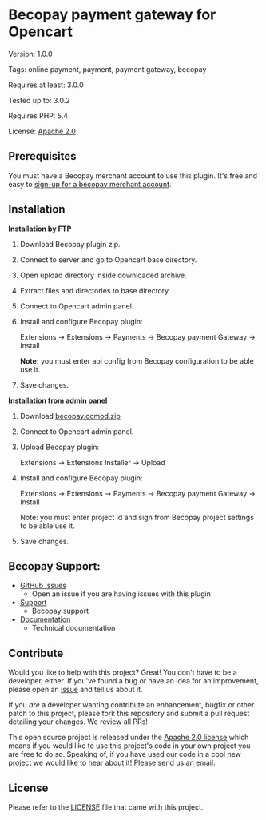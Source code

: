 Becopay payment gateway for Opencart
====================

Version: 1.0.0

Tags: online payment, payment, payment gateway, becopay

Requires at least: 3.0.0

Tested up to: 3.0.2

Requires PHP: 5.4

License: [Apache 2.0](https://opensource.org/licenses/Apache-2.0)


## Prerequisites


You must have a Becopay merchant account to use this plugin.  It's free and easy to [sign-up for a becopay merchant account](https://becopay.com/en/merchant-register/).


Installation
------------

**Installation by FTP**


1. Download Becopay plugin zip.

2. Connect to server and go to Opencart base directory.

3. Open upload directory inside downloaded archive.

4. Extract files and directories to base directory.

5. Connect to Opencart admin panel.

6. Install and configure Becopay plugin:

    Extensions -> Extensions -> Payments -> Becopay payment Gateway -> Install

   **Note:** you must enter api config from Becopay configuration to be able use it.

7. Save changes.


**Installation from admin panel**

1. Download [becopay.ocmod.zip](https://github.com/becopay/Opencart-Becopay-Gateway/releases/download/v1.0.0/becopay.ocmod.zip)

2. Connect to Opencart admin panel.

3. Upload Becopay plugin:

    Extensions -> Extensions Installer -> Upload

4. Install and configure Becopay plugin:

    Extensions -> Extensions -> Payments -> Becopay payment Gateway -> Install

   Note: you must enter project id and sign from Becopay project settings to be able use it.

5. Save changes.



## Becopay Support:

* [GitHub Issues](https://github.com/becopay/Opencart-Becopay-Gateway/issues)
  * Open an issue if you are having issues with this plugin
* [Support](https://becopay.com/en/support/#contact-us)
  * Becopay support
* [Documentation](https://becopay.com/en/io#api)
  * Technical documentation

## Contribute

Would you like to help with this project?  Great!  You don't have to be a developer, either.  If you've found a bug or have an idea for an improvement, please open an [issue](https://github.com/becopay/Opencart-Becopay-Gateway/issues) and tell us about it.

If you *are* a developer wanting contribute an enhancement, bugfix or other patch to this project, please fork this repository and submit a pull request detailing your changes. We review all PRs!

This open source project is released under the [Apache 2.0 license](https://opensource.org/licenses/Apache-2.0) which means if you would like to use this project's code in your own project you are free to do so.  Speaking of, if you have used our code in a cool new project we would like to hear about it!  [Please send us an email](mailto:io@becopay.com).

## License

Please refer to the [LICENSE](https://github.com/becopay/Opencart-Becopay-Gateway/LICENSE.txt) file that came with this project.



